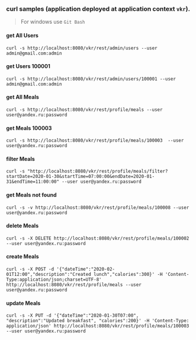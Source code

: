 ### curl samples (application deployed at application context `vkr`).
> For windows use `Git Bash`

#### get All Users
`curl -s http://localhost:8080/vkr/rest/admin/users --user admin@gmail.com:admin`

#### get Users 100001
`curl -s http://localhost:8080/vkr/rest/admin/users/100001 --user admin@gmail.com:admin`

#### get All Meals
`curl -s http://localhost:8080/vkr/rest/profile/meals --user user@yandex.ru:password`

#### get Meals 100003
`curl -s http://localhost:8080/vkr/rest/profile/meals/100003  --user user@yandex.ru:password`

#### filter Meals
`curl -s "http://localhost:8080/vkr/rest/profile/meals/filter?startDate=2020-01-30&startTime=07:00:00&endDate=2020-01-31&endTime=11:00:00" --user user@yandex.ru:password`

#### get Meals not found
`curl -s -v http://localhost:8080/vkr/rest/profile/meals/100008 --user user@yandex.ru:password`

#### delete Meals
`curl -s -X DELETE http://localhost:8080/vkr/rest/profile/meals/100002 --user user@yandex.ru:password`

#### create Meals
`curl -s -X POST -d '{"dateTime":"2020-02-01T12:00","description":"Created lunch","calories":300}' -H 'Content-Type:application/json;charset=UTF-8' http://localhost:8080/vkr/rest/profile/meals --user user@yandex.ru:password`

#### update Meals
`curl -s -X PUT -d '{"dateTime":"2020-01-30T07:00", "description":"Updated breakfast", "calories":200}' -H 'Content-Type: application/json' http://localhost:8080/vkr/rest/profile/meals/100003 --user user@yandex.ru:password`